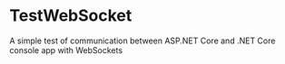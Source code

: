 # TestWebSocket
A simple test of communication between ASP.NET Core and .NET Core console app with WebSockets

